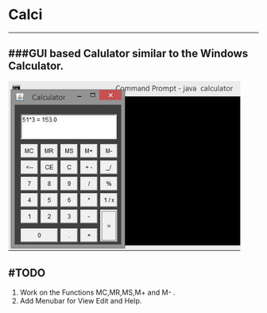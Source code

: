 # Calci
---------
###GUI based Calulator similar to the Windows Calculator.
--------------------------------------------------------

![snapshot](https://github.com/saifahmedkhan9/Calci/blob/master/image/calci.JPG)

#TODO
------

1. Work on the Functions MC,MR,MS,M+ and M- .
2. Add Menubar for View Edit and Help.
